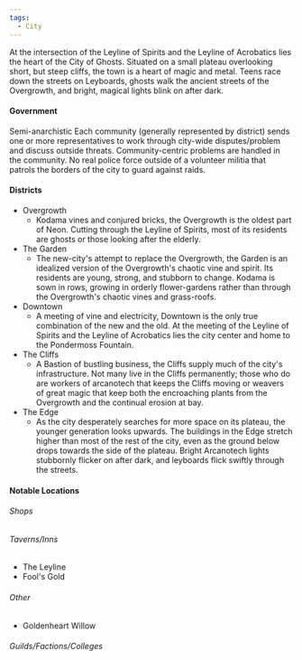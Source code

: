 ```yaml
---
tags:
  - City
---
```

At the intersection of the Leyline of Spirits and the Leyline of Acrobatics lies the heart of the City of Ghosts. Situated on a small plateau overlooking short, but steep cliffs, the town is a heart of magic and metal. Teens race down the streets on Leyboards, ghosts walk the ancient streets of the Overgrowth, and bright, magical lights blink on after dark.
#### Government
Semi-anarchistic
Each community (generally represented by district) sends one or more representatives to work through city-wide disputes/problem and discuss outside threats. Community-centric problems are handled in the community. No real police force outside of a volunteer militia that patrols the borders of the city to guard against raids.
#### Districts
- Overgrowth
	- Kodama vines and conjured bricks, the Overgrowth is the oldest part of Neon. Cutting through the Leyline of Spirits, most of its residents are ghosts or those looking after the elderly.
- The Garden
	- The new-city's attempt to replace the Overgrowth, the Garden is an idealized version of the Overgrowth's chaotic vine and spirit. Its residents are young, strong, and stubborn to change. Kodama is sown in rows, growing in orderly flower-gardens rather than through the Overgrowth's chaotic vines and grass-roofs.
- Downtown
	- A meeting of vine and electricity, Downtown is the only true combination of the new and the old. At the meeting of the Leyline of Spirits and the Leyline of Acrobatics lies the city center and home to the Pondermoss Fountain.
- The Cliffs
	- A Bastion of bustling business, the Cliffs supply much of the city's infrastructure. Not many live in the Cliffs permanently; those who do are workers of arcanotech that keeps the Cliffs moving or weavers of great magic that keep both the encroaching plants from the Overgrowth and the continual erosion at bay.
- The Edge
	- As the city desperately searches for more space on its plateau, the younger generation looks upwards. The buildings in the Edge stretch higher than most of the rest of the city, even as the ground below drops towards the side of the plateau. Bright Arcanotech lights stubbornly flicker on after dark, and leyboards flick swiftly through the streets. 
#### Notable Locations

###### Shops

###### Taverns/Inns
- The Leyline
- Fool's Gold
###### Other
- Goldenheart Willow
###### Guilds/Factions/Colleges